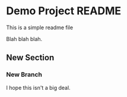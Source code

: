 # Demo Project README

This is a simple readme file

Blah blah blah.

## New Section

### New Branch

I hope this isn't a big deal.